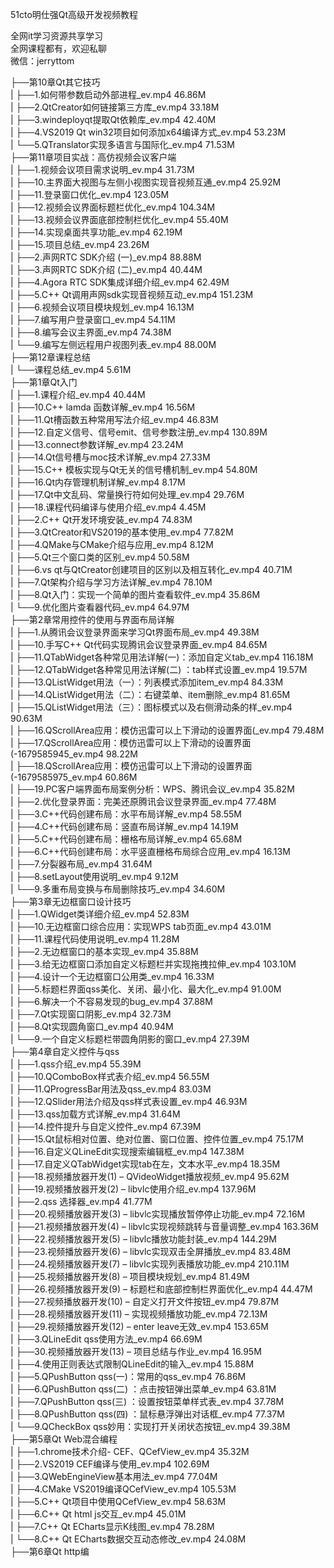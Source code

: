 51cto明仕强Qt高级开发视频教程

全网it学习资源共享学习<br>全网课程都有，欢迎私聊<br>微信：jerryttom<br>

├──第10章Qt其它技巧<br> | ├──1.如何带参数启动外部进程_ev.mp4 46.86M<br> | ├──2.QtCreator如何链接第三方库_ev.mp4 33.18M<br> | ├──3.windeployqt提取Qt依赖库_ev.mp4 42.40M<br> | ├──4.VS2019 Qt win32项目如何添加x64编译方式_ev.mp4 53.23M<br> | └──5.QTranslator实现多语言与国际化_ev.mp4 71.53M<br> ├──第11章项目实战：高仿视频会议客户端<br> | ├──1.视频会议项目需求说明_ev.mp4 31.73M<br> | ├──10.主界面大视图与左侧小视图实现音视频互通_ev.mp4 25.92M<br> | ├──11.登录窗口优化_ev.mp4 123.05M<br> | ├──12.视频会议界面标题栏优化_ev.mp4 104.34M<br> | ├──13.视频会议界面底部控制栏优化_ev.mp4 55.40M<br> | ├──14.实现桌面共享功能_ev.mp4 62.19M<br> | ├──15.项目总结_ev.mp4 23.26M<br> | ├──2.声网RTC SDK介绍 (一)_ev.mp4 88.88M<br> | ├──3.声网RTC SDK介绍 (二)_ev.mp4 40.44M<br> | ├──4.Agora RTC SDK集成详细介绍_ev.mp4 62.49M<br> | ├──5.C++ Qt调用声网sdk实现音视频互动_ev.mp4 151.23M<br> | ├──6.视频会议项目模块规划_ev.mp4 16.13M<br> | ├──7.编写用户登录窗口_ev.mp4 54.11M<br> | ├──8.编写会议主界面_ev.mp4 74.38M<br> | └──9.编写左侧远程用户视图列表_ev.mp4 88.00M<br> ├──第12章课程总结<br> | └──课程总结_ev.mp4 5.61M<br> ├──第1章Qt入门<br> | ├──1.课程介绍_ev.mp4 40.44M<br> | ├──10.C++ lamda 函数详解_ev.mp4 16.56M<br> | ├──11.Qt槽函数五种常用写法介绍_ev.mp4 46.83M<br> | ├──12.自定义信号、信号emit、信号参数注册_ev.mp4 130.89M<br> | ├──13.connect参数详解_ev.mp4 23.24M<br> | ├──14.Qt信号槽与moc技术详解_ev.mp4 27.33M<br> | ├──15.C++ 模板实现与Qt无关的信号槽机制_ev.mp4 54.80M<br> | ├──16.Qt内存管理机制详解_ev.mp4 8.17M<br> | ├──17.Qt中文乱码、常量换行符如何处理_ev.mp4 29.76M<br> | ├──18.课程代码编译与使用介绍_ev.mp4 4.45M<br> | ├──2.C++ Qt开发环境安装_ev.mp4 74.83M<br> | ├──3.QtCreator和VS2019的基本使用_ev.mp4 77.82M<br> | ├──4.QMake与CMake介绍与应用_ev.mp4 8.12M<br> | ├──5.Qt三个窗口类的区别_ev.mp4 50.58M<br> | ├──6.vs qt与QtCreator创建项目的区别以及相互转化_ev.mp4 40.71M<br> | ├──7.Qt架构介绍与学习方法详解_ev.mp4 78.10M<br> | ├──8.Qt入门：实现一个简单的图片查看软件_ev.mp4 35.86M<br> | └──9.优化图片查看器代码_ev.mp4 64.97M<br> ├──第2章常用控件的使用与界面布局详解<br> | ├──1.从腾讯会议登录界面来学习Qt界面布局_ev.mp4 49.38M<br> | ├──10.手写C++ Qt代码实现腾讯会议登录界面_ev.mp4 84.65M<br> | ├──11.QTabWidget各种常见用法详解(一)：添加自定义tab_ev.mp4 116.18M<br> | ├──12.QTabWidget各种常见用法详解(二) ：tab样式设置_ev.mp4 19.57M<br> | ├──13.QListWidget用法（一）：列表模式添加item_ev.mp4 84.33M<br> | ├──14.QListWidget用法（二）：右键菜单、item删除_ev.mp4 81.65M<br> | ├──15.QListWidget用法（三）：图标模式以及右侧滑动条的样_ev.mp4 90.63M<br> | ├──16.QScrollArea应用：模仿迅雷可以上下滑动的设置界面(_ev.mp4 79.48M<br> | ├──17.QScrollArea应用：模仿迅雷可以上下滑动的设置界面(-1679585945_ev.mp4 98.22M<br> | ├──18.QScrollArea应用：模仿迅雷可以上下滑动的设置界面(-1679585975_ev.mp4 60.86M<br> | ├──19.PC客户端界面布局案例分析：WPS、腾讯会议_ev.mp4 35.82M<br> | ├──2.优化登录界面：完美还原腾讯会议登录界面_ev.mp4 77.48M<br> | ├──3.C++代码创建布局：水平布局详解_ev.mp4 58.55M<br> | ├──4.C++代码创建布局：竖直布局详解_ev.mp4 14.19M<br> | ├──5.C++代码创建布局：栅格布局详解_ev.mp4 65.68M<br> | ├──6.C++代码创建布局：水平竖直栅格布局综合应用_ev.mp4 16.13M<br> | ├──7.分裂器布局_ev.mp4 31.64M<br> | ├──8.setLayout使用说明_ev.mp4 9.12M<br> | └──9.多重布局变换与布局删除技巧_ev.mp4 34.60M<br> ├──第3章无边框窗口设计技巧<br> | ├──1.QWidget类详细介绍_ev.mp4 52.83M<br> | ├──10.无边框窗口综合应用：实现WPS tab页面_ev.mp4 43.01M<br> | ├──11.课程代码使用说明_ev.mp4 11.28M<br> | ├──2.无边框窗口的基本实现_ev.mp4 35.88M<br> | ├──3.给无边框窗口添加自定义标题栏并实现拖拽拉伸_ev.mp4 103.10M<br> | ├──4.设计一个无边框窗口公用类_ev.mp4 16.33M<br> | ├──5.标题栏界面qss美化、关闭、最小化、最大化_ev.mp4 91.00M<br> | ├──6.解决一个不容易发现的bug_ev.mp4 37.88M<br> | ├──7.Qt实现窗口阴影_ev.mp4 32.73M<br> | ├──8.Qt实现圆角窗口_ev.mp4 40.94M<br> | └──9.一个自定义标题栏带圆角阴影的窗口_ev.mp4 27.39M<br> ├──第4章自定义控件与qss<br> | ├──1.qss介绍_ev.mp4 55.39M<br> | ├──10.QComboBox样式表介绍_ev.mp4 56.55M<br> | ├──11.QProgressBar用法及qss_ev.mp4 83.03M<br> | ├──12.QSlider用法介绍及qss样式表设置_ev.mp4 46.93M<br> | ├──13.qss加载方式详解_ev.mp4 31.64M<br> | ├──14.控件提升与自定义控件_ev.mp4 67.39M<br> | ├──15.Qt鼠标相对位置、绝对位置、窗口位置、控件位置_ev.mp4 75.17M<br> | ├──16.自定义QLineEdit实现搜索编辑框_ev.mp4 147.38M<br> | ├──17.自定义QTabWidget实现tab在左，文本水平_ev.mp4 18.35M<br> | ├──18.视频播放器开发(1) – QVideoWidget播放视频_ev.mp4 95.62M<br> | ├──19.视频播放器开发(2) – libvlc使用介绍_ev.mp4 137.96M<br> | ├──2.qss 选择器_ev.mp4 41.77M<br> | ├──20.视频播放器开发(3) – libvlc实现播放暂停停止功能_ev.mp4 72.16M<br> | ├──21.视频播放器开发(4) – libvlc实现视频跳转与音量调整_ev.mp4 163.36M<br> | ├──22.视频播放器开发(5) – libvlc播放功能封装_ev.mp4 144.29M<br> | ├──23.视频播放器开发(6) – libvlc实现双击全屏播放_ev.mp4 83.48M<br> | ├──24.视频播放器开发(7) – libvlc实现列表播放功能_ev.mp4 210.11M<br> | ├──25.视频播放器开发(8) – 项目模块规划_ev.mp4 81.49M<br> | ├──26.视频播放器开发(9) – 标题栏和底部控制栏界面优化_ev.mp4 44.47M<br> | ├──27.视频播放器开发(10) – 自定义打开文件按钮_ev.mp4 79.87M<br> | ├──28.视频播放器开发(11) – 实现视频播放功能_ev.mp4 72.13M<br> | ├──29.视频播放器开发(12) – enter leave无效_ev.mp4 153.65M<br> | ├──3.QLineEdit qss使用方法_ev.mp4 66.69M<br> | ├──30.视频播放器开发(13) – 项目总结与作业_ev.mp4 16.95M<br> | ├──4.使用正则表达式限制QLineEdit的输入_ev.mp4 15.88M<br> | ├──5.QPushButton qss(一)：常用的qss_ev.mp4 76.86M<br> | ├──6.QPushButton qss(二) ：点击按钮弹出菜单_ev.mp4 63.81M<br> | ├──7.QPushButton qss(三) ：设置按钮菜单样式表_ev.mp4 37.78M<br> | ├──8.QPushButton qss(四) ：鼠标悬浮弹出对话框_ev.mp4 77.37M<br> | └──9.QCheckBox qss妙用：实现打开关闭状态按钮_ev.mp4 39.38M<br> ├──第5章Qt Web混合编程<br> | ├──1.chrome技术介绍- CEF、QCefView_ev.mp4 35.32M<br> | ├──2.VS2019 CEF编译与使用_ev.mp4 102.69M<br> | ├──3.QWebEngineView基本用法_ev.mp4 77.04M<br> | ├──4.CMake VS2019编译QCefView_ev.mp4 105.53M<br> | ├──5.C++ Qt项目中使用QCefView_ev.mp4 58.63M<br> | ├──6.C++ Qt html js交互_ev.mp4 45.01M<br> | ├──7.C++ Qt ECharts显示K线图_ev.mp4 78.28M<br> | └──8.C++ Qt ECharts数据交互动态修改_ev.mp4 24.08M<br> ├──第6章Qt http编